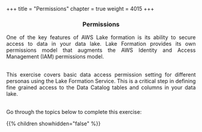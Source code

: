 +++
title = "Permissions"
chapter = true
weight = 4015
+++


<center><h3>Permissions</h3></center>

<div style="text-align: justify">

  One of the key features of AWS Lake formation is its ability to secure access to data in your data lake. Lake Formation provides its own permissions model that augments the AWS Identity and Access Management (IAM) permissions model. <br /><br />

  This exercise covers basic data access permission setting for different personas using the Lake Formation Service. This is a critical step in defining fine grained access to the Data Catalog tables and columns in your data lake. <br /> <br />

  Go through the topics below to complete this exercise:

  {{% children showhidden="false" %}}

</div>
